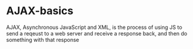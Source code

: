 # AJAX-basics
AJAX, Asynchronous JavaScript and XML, is the process of using JS to send a reqeust to a web server and receive a response back, and then do something with that response
